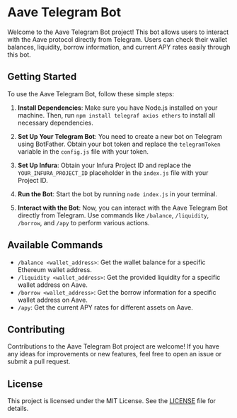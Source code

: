 # Aave Telegram Bot

Welcome to the Aave Telegram Bot project! This bot allows users to interact with the Aave protocol directly from Telegram. Users can check their wallet balances, liquidity, borrow information, and current APY rates easily through this bot.

## Getting Started

To use the Aave Telegram Bot, follow these simple steps:

1. **Install Dependencies**: Make sure you have Node.js installed on your machine. Then, run `npm install telegraf axios ethers` to install all necessary dependencies.

2. **Set Up Your Telegram Bot**: You need to create a new bot on Telegram using BotFather. Obtain your bot token and replace the `telegramToken` variable in the `config.js` file with your token.

3. **Set Up Infura**: Obtain your Infura Project ID and replace the `YOUR_INFURA_PROJECT_ID` placeholder in the `index.js` file with your Project ID.

4. **Run the Bot**: Start the bot by running `node index.js` in your terminal.

5. **Interact with the Bot**: Now, you can interact with the Aave Telegram Bot directly from Telegram. Use commands like `/balance`, `/liquidity`, `/borrow`, and `/apy` to perform various actions.

## Available Commands

- `/balance <wallet_address>`: Get the wallet balance for a specific Ethereum wallet address.
- `/liquidity <wallet_address>`: Get the provided liquidity for a specific wallet address on Aave.
- `/borrow <wallet_address>`: Get the borrow information for a specific wallet address on Aave.
- `/apy`: Get the current APY rates for different assets on Aave.

## Contributing

Contributions to the Aave Telegram Bot project are welcome! If you have any ideas for improvements or new features, feel free to open an issue or submit a pull request.

## License

This project is licensed under the MIT License. See the [LICENSE](LICENSE) file for details.
